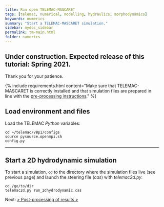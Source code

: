 ```yaml
---
title: Run open TELEMAC-MASCARET
tags: [telemac, numerical, modelling, hydraulics, morphodynamics]
keywords: numerics
summary: "Start a TELEMAC-MASCARET simulation."
sidebar: mydoc_sidebar
permalink: tm-main.html
folder: numerics
---
```


## Under construction. Expected release of this tutorial: Spring 2021.

Thank you for your patience.

{% include requirements.html content="Make sure that TELEMAC-MASCARET is correctly installed and that simulation files are prepared in line with the [pre-processing instructions](tm-pre.html)." %}

## Load environment and files

Load the TELEMAC *Python* variables: 

```
cd ~/telemac/v8p1/configs
source pysource.openmpi.sh
config.py
```


***

## Start a 2D hydrodynamic simulation

To start a simulation, `cd` to the directory where the simulation files live (see previous page) and launch the steering file (*cas*) with *telemac2d.py*: 

```
cd /go/to/dir
telemac2d.py run_2dhydrodynamic.cas
```

Next: [> Post-processing of results >](tm-post.html)
